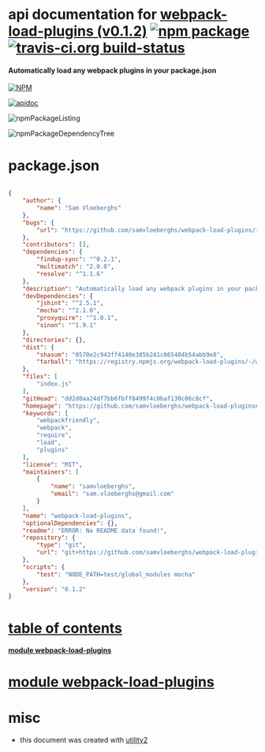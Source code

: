 # api documentation for  [webpack-load-plugins (v0.1.2)](https://github.com/samvloeberghs/webpack-load-plugins#readme)  [![npm package](https://img.shields.io/npm/v/npmdoc-webpack-load-plugins.svg?style=flat-square)](https://www.npmjs.org/package/npmdoc-webpack-load-plugins) [![travis-ci.org build-status](https://api.travis-ci.org/npmdoc/node-npmdoc-webpack-load-plugins.svg)](https://travis-ci.org/npmdoc/node-npmdoc-webpack-load-plugins)
#### Automatically load any webpack plugins in your package.json

[![NPM](https://nodei.co/npm/webpack-load-plugins.png?downloads=true)](https://www.npmjs.com/package/webpack-load-plugins)

[![apidoc](https://npmdoc.github.io/node-npmdoc-webpack-load-plugins/build/screenCapture.buildNpmdoc.browser._2Fhome_2Ftravis_2Fbuild_2Fnpmdoc_2Fnode-npmdoc-webpack-load-plugins_2Ftmp_2Fbuild_2Fapidoc.html.png)](https://npmdoc.github.io/node-npmdoc-webpack-load-plugins/build/apidoc.html)

![npmPackageListing](https://npmdoc.github.io/node-npmdoc-webpack-load-plugins/build/screenCapture.npmPackageListing.svg)

![npmPackageDependencyTree](https://npmdoc.github.io/node-npmdoc-webpack-load-plugins/build/screenCapture.npmPackageDependencyTree.svg)



# package.json

```json

{
    "author": {
        "name": "Sam Vloeberghs"
    },
    "bugs": {
        "url": "https://github.com/samvloeberghs/webpack-load-plugins/issues"
    },
    "contributors": [],
    "dependencies": {
        "findup-sync": "^0.2.1",
        "multimatch": "2.0.0",
        "resolve": "^1.1.6"
    },
    "description": "Automatically load any webpack plugins in your package.json",
    "devDependencies": {
        "jshint": "^2.5.1",
        "mocha": "^2.1.0",
        "proxyquire": "^1.0.1",
        "sinon": "^1.9.1"
    },
    "directories": {},
    "dist": {
        "shasum": "0570e2c943ff4140e385b241c865404b54abb9e8",
        "tarball": "https://registry.npmjs.org/webpack-load-plugins/-/webpack-load-plugins-0.1.2.tgz"
    },
    "files": [
        "index.js"
    ],
    "gitHead": "dd2d0aa24df7bb6fbff8499f4c0baf130c06c8cf",
    "homepage": "https://github.com/samvloeberghs/webpack-load-plugins#readme",
    "keywords": [
        "webpackfriendly",
        "webpack",
        "require",
        "load",
        "plugins"
    ],
    "license": "MIT",
    "maintainers": [
        {
            "name": "samvloeberghs",
            "email": "sam.vloeberghs@gmail.com"
        }
    ],
    "name": "webpack-load-plugins",
    "optionalDependencies": {},
    "readme": "ERROR: No README data found!",
    "repository": {
        "type": "git",
        "url": "git+https://github.com/samvloeberghs/webpack-load-plugins.git"
    },
    "scripts": {
        "test": "NODE_PATH=test/global_modules mocha"
    },
    "version": "0.1.2"
}
```



# <a name="apidoc.tableOfContents"></a>[table of contents](#apidoc.tableOfContents)

#### [module webpack-load-plugins](#apidoc.module.webpack-load-plugins)



# <a name="apidoc.module.webpack-load-plugins"></a>[module webpack-load-plugins](#apidoc.module.webpack-load-plugins)



# misc
- this document was created with [utility2](https://github.com/kaizhu256/node-utility2)
